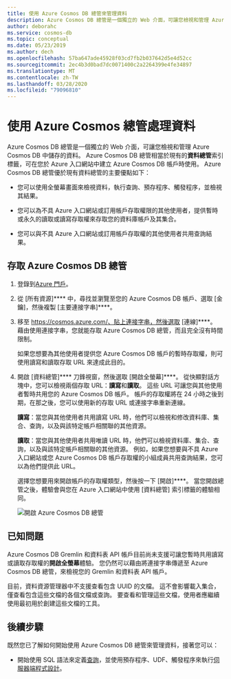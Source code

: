 ```yaml
---
title: 使用 Azure Cosmos DB 總管來管理資料
description: Azure Cosmos DB 總管是一個獨立的 Web 介面，可讓您檢視和管理 Azure Cosmos DB 中儲存的資料。
author: deborahc
ms.service: cosmos-db
ms.topic: conceptual
ms.date: 05/23/2019
ms.author: dech
ms.openlocfilehash: 57ba647ade45928f03cd7fb2b037642d5e4d52cc
ms.sourcegitcommit: 2ec4b3d0bad7dc0071400c2a2264399e4fe34897
ms.translationtype: MT
ms.contentlocale: zh-TW
ms.lasthandoff: 03/28/2020
ms.locfileid: "79096810"
---
```

# <a name="work-with-data-using-azure-cosmos-explorer"></a>使用 Azure Cosmos 總管處理資料 

Azure Cosmos DB 總管是一個獨立的 Web 介面，可讓您檢視和管理 Azure Cosmos DB 中儲存的資料。 Azure Cosmos DB 總管相當於現有的**資料總管**索引標籤，可在您於 Azure 入口網站中建立 Azure Cosmos DB 帳戶時使用。 Azure Cosmos DB 總管優於現有資料總管的主要優點如下：

* 您可以使用全螢幕畫面來檢視資料，執行查詢、預存程序、觸發程序，並檢視其結果。  

* 您可以為不具 Azure 入口網站或訂用帳戶存取權限的其他使用者，提供暫時或永久的讀取或讀寫存取權來存取您的資料庫帳戶及其集合。  

* 您可以與不具 Azure 入口網站或訂用帳戶存取權的其他使用者共用查詢結果。  

## <a name="access-azure-cosmos-db-explorer"></a>存取 Azure Cosmos DB 總管

1. 登錄到[Azure 門戶](https://portal.azure.com/)。 

2. 從 [所有資源]**** 中，尋找並瀏覽至您的 Azure Cosmos DB 帳戶、選取 [金鑰]，然後複製 [主要連接字串]****。  

3. 移至 https://cosmos.azure.com/、貼上連接字串，然後選取 [連線]****。 藉由使用連接字串，您就能存取 Azure Cosmos DB 總管，而且完全沒有時間限制。  

   如果您想要為其他使用者提供您 Azure Cosmos DB 帳戶的暫時存取權，則可使用讀寫和讀取存取 URL 來達成此目的。 

4. 開啟 [資料總管]**** 刀鋒視窗，然後選取 [開啟全螢幕]****。 從快顯對話方塊中，您可以檢視兩個存取 URL：**讀寫**和**讀取**。 這些 URL 可讓您與其他使用者暫時共用您的 Azure Cosmos DB 帳戶。 帳戶的存取權將在 24 小時之後到期，在那之後，您可以使用新的存取 URL 或連接字串重新連線。 

   **讀寫**：當您與其他使用者共用讀寫 URL 時，他們可以檢視和修改資料庫、集合、查詢，以及與該特定帳戶相關聯的其他資源。

   **讀取**：當您與其他使用者共用唯讀 URL 時，他們可以檢視資料庫、集合、查詢，以及與該特定帳戶相關聯的其他資源。 例如，如果您想要與不具 Azure 入口網站或您 Azure Cosmos DB 帳戶存取權的小組成員共用查詢結果，您可以為他們提供此 URL。

   選擇您想要用來開啟帳戶的存取權類型，然後按一下 [開啟]****。 當您開啟總管之後，體驗會與您在 Azure 入口網站中使用 [資料總管] 索引標籤的體驗相同。   

   ![開啟 Azure Cosmos DB 總管](./media/data-explorer/open-data-explorer-with-access-url.png)

## <a name="known-issues"></a>已知問題

Azure Cosmos DB Gremlin 和資料表 API 帳戶目前尚未支援可讓您暫時共用讀寫或讀取存取權的**開啟全螢幕**體驗。 您仍然可以藉由將連接字串傳遞至 Azure Cosmos DB 總管，來檢視您的 Gremlin 和資料表 API 帳戶。 

目前，資料資源管理器中不支援查看包含 UUID 的文檔。 這不會影響載入集合，僅查看包含這些文檔的各個文檔或查詢。 要查看和管理這些文檔，使用者應繼續使用最初用於創建這些文檔的工具。

## <a name="next-steps"></a>後續步驟
既然您已了解如何開始使用 Azure Cosmos DB 總管來管理資料，接著您可以：

* 開始使用 SQL 語法來定義[查詢](sql-api-query-reference.md)，並使用預存程序、UDF、觸發程序來執行[伺服器端程式設計](stored-procedures-triggers-udfs.md)。 
